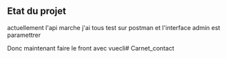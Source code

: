 ## Etat du projet

actuellement l'api marche j'ai tous test sur postman et l'interface admin est paramettrer

Donc maintenant faire le front avec vuecli# Carnet_contact
